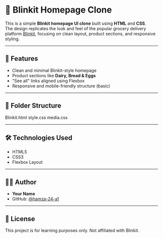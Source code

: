 # 🛒 Blinkit Homepage Clone

This is a simple **Blinkit homepage UI clone** built using **HTML** and **CSS**.  
The design replicates the look and feel of the popular grocery delivery platform [Blinkit](https://blinkit.com), focusing on clean layout, product sections, and responsive styling.

---

## 🚀 Features

- Clean and minimal Blinkit-style homepage
- Product sections like **Dairy, Bread & Eggs**
- "See all" links aligned using Flexbox
- Responsive and mobile-friendly structure (basic)

---

## 📂 Folder Structure

Blinkit.html
style.css
media.css


---

## 🛠️ Technologies Used

- HTML5  
- CSS3  
- Flexbox Layout

---

## 🙋‍♂️ Author

- **Your Name**  
- GitHub: [@hamza-24-a1](https://github.com/hamza-24-ai)

---

## 📜 License

This project is for learning purposes only. Not affiliated with Blinkit.
